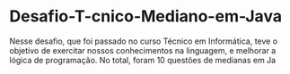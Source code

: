 # Desafio-T-cnico-Mediano-em-Java
Nesse desafio, que foi passado no curso Técnico em Informática, teve o objetivo de exercitar nossos conhecimentos na linguagem, e melhorar a lógica de programação. No total, foram 10 questões de medianas em Ja
